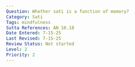 ```yaml
---
Question: Whether sati is a function of memory?
Category: Sati
Tags: mindfulness
Sutta References: AN 10.18
Date Entered: 7-15-25
Last Revised: 7-15-25
Review Status: Not started
Level: 2
Priority: 2
---
```

